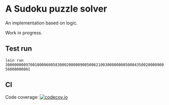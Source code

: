 # A Sudoku puzzle solver

An implementation based on logic.

Work in progress.

## Test run

`lein run 300000000970010000600583000200000900500621003008000005000435002000090056000000001`

## CI

Code coverage: [![codecov.io](https://codecov.io/github/jjhoo/clj-sudoku/coverage.svg?branch=master)](https://codecov.io/github/jjhoo/clj-sudoku?branch=master)

